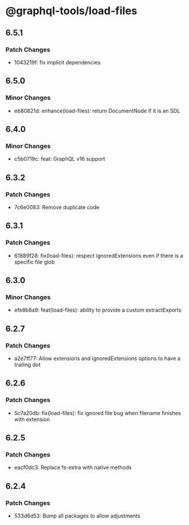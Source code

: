 # @graphql-tools/load-files

## 6.5.1

### Patch Changes

- 1043219f: fix implicit dependencies

## 6.5.0

### Minor Changes

- eb80821d: enhance(load-files): return DocumentNode if it is an SDL

## 6.4.0

### Minor Changes

- c5b0719c: feat: GraphQL v16 support

## 6.3.2

### Patch Changes

- 7c6e0083: Remove duplicate code

## 6.3.1

### Patch Changes

- 61889f28: fix(load-files): respect ignoredExtensions even if there is a specific file glob

## 6.3.0

### Minor Changes

- efe8b8a9: feat(load-files): ability to provide a custom extractExports

## 6.2.7

### Patch Changes

- a2e7ff77: Allow extensions and ignoredExtensions options to have a trailing dot

## 6.2.6

### Patch Changes

- 5c7a20db: fix(load-files): fix ignored file bug when filename finishes with extension

## 6.2.5

### Patch Changes

- eacf0dc3: Replace fs-extra with native methods

## 6.2.4

### Patch Changes

- 533d6d53: Bump all packages to allow adjustments

